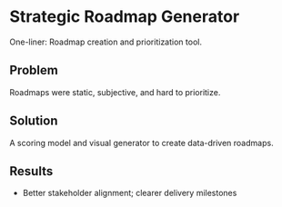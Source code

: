 # Strategic Roadmap Generator

One-liner: Roadmap creation and prioritization tool.

## Problem
Roadmaps were static, subjective, and hard to prioritize.

## Solution
A scoring model and visual generator to create data-driven roadmaps.

## Results
- Better stakeholder alignment; clearer delivery milestones

